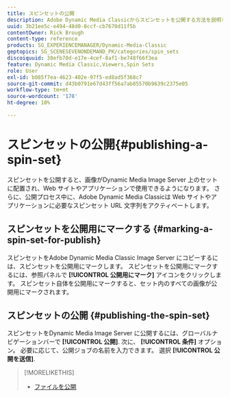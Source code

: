 ```yaml
---
title: スピンセットの公開
description: Adobe Dynamic Media Classicからスピンセットを公開する方法を説明します。
uuid: 3b21ee5c-e494-48d0-8ccf-cb7670d11f5b
contentOwner: Rick Brough
content-type: reference
products: SG_EXPERIENCEMANAGER/Dynamic-Media-Classic
geptopics: SG_SCENESEVENONDEMAND_PK/categories/spin_sets
discoiquuid: 38efb70d-e17e-4cef-8af1-be748f66f3ea
feature: Dynamic Media Classic,Viewers,Spin Sets
role: User
exl-id: b085f7ea-4623-402e-97f5-ed8ad5f368c7
source-git-commit: d43b0791e67d43ff56a7ab85570b9639c2375e05
workflow-type: tm+mt
source-wordcount: '178'
ht-degree: 10%

---
```


# スピンセットの公開{#publishing-a-spin-set}

スピンセットを公開すると、画像がDynamic Media Image Server 上のセットに配置され、Web サイトやアプリケーションで使用できるようになります。 さらに、公開プロセス中に、Adobe Dynamic Media Classicは Web サイトやアプリケーションに必要なスピンセット URL 文字列をアクティベートします。

## スピンセットを公開用にマークする {#marking-a-spin-set-for-publish}

スピンセットをAdobe Dynamic Media Classic Image Server にコピーするには、スピンセットを公開用にマークします。 スピンセットを公開用にマークするには、参照パネルで **[!UICONTROL 公開用にマーク]** アイコンをクリックします。 スピンセット自体を公開用にマークすると、セット内のすべての画像が公開用にマークされます。

## スピンセットの公開 {#publishing-the-spin-set}

スピンセットをDynamic Media Image Server に公開するには、グローバルナビゲーションバーで **[!UICONTROL 公開]**. 次に、 **[!UICONTROL 条件]** オプション。 必要に応じて、公開ジョブの名前を入力できます。 選択 **[!UICONTROL 公開を送信]**.

>[!MORELIKETHIS]
>
>* [ファイルを公開](publishing-files.md#publishing_files)

